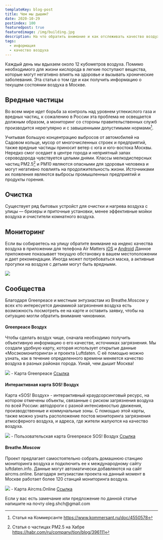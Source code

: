 ```yaml
---
templateKey: blog-post
title: Чем мы дышим?
date: 2020-10-29
postindex: 100
featuredpost: true
featuredimage: /img/building.jpg
description: На что обратить внимание и как отслеживать качество воздуха.
tags:
  - информация
  - качество воздуха
---
```


Каждый день мы вдыхаем около 12 кубометров воздуха. Помимо необходимого для жизни кислорода в легкие поступают вещества, которые могут негативно влиять на здоровье и вызывать хронические заболевания. Эта статья о том где и как получить информацию о текущем состоянии воздуха в Москве.

## Вредные частицы

Во всем мире идет борьба за контроль над уровнем углекислого газа и вредных частиц, к сожалению в России эта проблема не освещается должным образом, а мониторинг со стороны правительственных служб производится нерегулярно и с завышенными допустимыми нормами[^1]. 

Учитывая большую концентрацию выбросов от автомобилей на Садовом кольце, мусор от многочисленных строек и предприятий, также вредные частицы приносит ветер с юга и юго-востока Москвы. Нередко смог оседает в центре города и неприятный запах сероводорода чувствуется целыми днями. Классы мелкодисперсных частиц PM2.5[^2] и PM10 являются опасными для здоровья человека и могут негативно повлиять на продолжительность жизни. Источниками их появления являются выбросы промышленных предприятий и продукты горения. 

## Очистка

Существует ряд бытовых устройст для очистки и нагрева воздуха с улицы —  бризеры и приточные установки,  менее эффективные мойки воздуха и очистители комнатного воздуха. 

## Мониторинг

Если вы собираетесь на улицу обратите внимание на индекс качества воздуха в приложении для телефона Air Matters  [iOS](https://apps.apple.com/us/app/air-matters/id477700080) и [Android](https://play.google.com/store/apps/details?id=com.freshideas.airindex&hl=en&gl=US) Данное приложение показывает текущую обстановку в вашем местоположении и дает рекомендации. Иногда может потребоваться маска, а активные прогулки на воздухе с детьми могут быть вредными.

![](/img/air-matters.png)

## Сообщества

Благодаря Greenpeace и местным энтузиастам из Breathe.Moscow у всех кто интересуется динамикой загрязнения воздуха есть возможность посмотреть ее на карте и оставить заявку, чтобы на ситуацию могли обратить внимание чиновники.

#### Greenpeace Воздух

Чтобы сделать воздух чище, сначала необходимо получить объективную информацию о его качестве, источниках загрязнения. Мы создали удобную карту, которая использует открытые данные «Мосэкомониторинга» и проекта Luftdaten. С её помощью можно узнать, как в течение определенного времени меняется качество воздуха в разных районах города.
Узнай, чем дышит Москва!

![](/img/greenpeace-air.png)
\- Карта Greenpeace [Ссылка](https://maps.greenpeace.org/air/)

#### Интерактивная карта SOS! Воздух

Карта «SOS! Воздух» - интерактивный краудсорсинговый ресурс, на котором отмечены объекты, связанные с риском загрязнения воздуха по всей России: автодороги с разной интенсивностью движения, производственные и коммунальные зоны. С помощью этой карты, также можно узнать расположение постов мониторинга загрязнения атмосферного воздуха, и адреса, где жители жалуются на качество воздуха.

![](/img/greenpeace-sos.png)
\- Пользовательская карта Greenpeace SOS! Воздух [Ссылка](https://maps.greenpeace.org/airpollution/)

####  Breathe.Moscow

Проект предлагает самостоятельно собрать домашнюю станцию мониторинга воздуха и подключить ее к международному сайту luftdaten.info. Данные могут автоматически добавляются на сайт aircms.online. Благодаря энтузиастам проекта на данный момент в Москве работает более 120 станций мониторинга воздуха.

![](/img/air-cms.png)
\- Карта Aircms.Online [Ссылка](https://aircms.online/)


<article className="message is-info">
 <div class="message-body">
    Если у вас есть замечание или предложение по данной статье напишите на почту oleg.shch@gmail.com
  </div>
</article>

[^1]: Статья на Коммерсанте https://www.kommersant.ru/doc/4550578
[^2]: Статья о частицах PM2.5 на Хабре https://habr.com/ru/company/tion/blog/396111